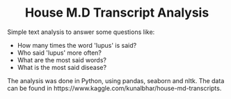 <h1 align='center'>House M.D Transcript Analysis</h1>

<p>Simple text analysis to answer some questions like:</p>

- How many times the word 'lupus' is said?
- Who said 'lupus' more often?
- What are the most said words?
- What is the most said disease?

<p> The analysis was done in Python, using pandas, seaborn and nltk. The data can be found in https://www.kaggle.com/kunalbhar/house-md-transcripts.